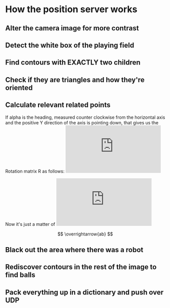 # How the position server works #


## Alter the camera image for more contrast
## Detect the white box of the playing field
## Find contours with EXACTLY two children
## Check if they are triangles and how they're oriented
## Calculate relevant related points
If alpha is the heading, measured counter clockwise from the horizontal axis and the positive Y direction of the
axis is pointing down, that gives us the Rotation matrix R as follows:
![R = \begin{bmatrix}-sin( \alpha ) & -cos( \alpha) \\ -cos( \alpha) & sin (\alpha) \end{bmatrix}  ](http://www.sciweavers.org/tex2img.php?eq=R%20%3D%20%5Cbegin%7Bbmatrix%7D-sin%28%20%5Calpha%20%29%20%26%20-cos%28%20%5Calpha%29%20%5C%5C%20-cos%28%20%5Calpha%29%20%26%20sin%20%28%5Calpha%29%20%5Cend%7Bbmatrix%7D%20%20&bc=White&fc=Black&im=jpg&fs=12&ff=arev&edit=0)

Now it's just a matter of 
![ \begin{bmatrix}-sin( \alpha ) & -cos( \alpha) \\ -cos( \alpha) & sin (\alpha) \end{bmatrix}
  .  \begin{bmatrix} x_{1}  & y_{1} \\ x_{2}  & y_{2} \\ x_{3}  & y_{3} \\ x_{4}  & y_{4} \end{bmatrix}](http://www.sciweavers.org/tex2img.php?eq=%20%5Cbegin%7Bbmatrix%7D-sin%28%20%5Calpha%20%29%20%26%20-cos%28%20%5Calpha%29%20%5C%5C%20-cos%28%20%5Calpha%29%20%26%20sin%20%28%5Calpha%29%20%5Cend%7Bbmatrix%7D%20%20.%20%20%5Cbegin%7Bbmatrix%7D%20x_%7B1%7D%20%20%26%20y_%7B1%7D%20%5C%5C%20x_%7B2%7D%20%20%26%20y_%7B2%7D%20%5C%5C%20x_%7B3%7D%20%20%26%20y_%7B3%7D%20%5C%5C%20x_%7B4%7D%20%20%26%20y_%7B4%7D%20%5Cend%7Bbmatrix%7D%20%20&bc=White&fc=Black&im=jpg&fs=12&ff=arev&edit=0)

$$  \overrightarrow{ab} $$
## Black out the area where there was a robot
## Rediscover contours in the rest of the image to find balls
## Pack everything up in a dictionary and push over UDP